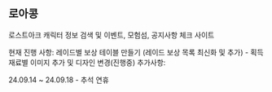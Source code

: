 ## 로아콩

로스트아크 캐릭터 정보 검색 및 이벤트, 모험섬, 공지사항 체크 사이트

현재 진행 사항: 레이드별 보상 테이블 만들기 (레이드 보상 목록 최신화 및 추가) - 획득 재료별 이미지 추가 및 디자인 변경(진행중)
추가사항:

24.09.14 ~ 24.09.18 - 추석 연휴

